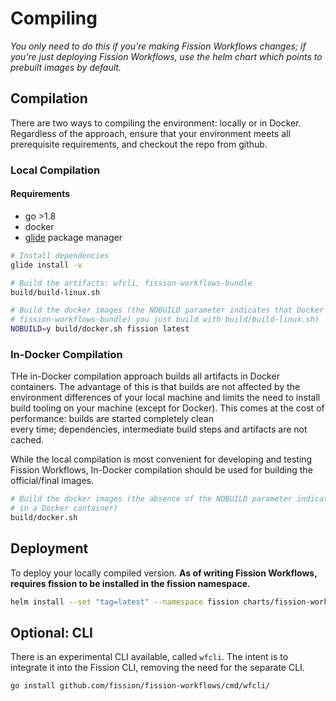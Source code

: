 # Compiling

*You only need to do this if you're making Fission Workflows changes; if you're
just deploying Fission Workflows, use the helm chart which points to prebuilt
images by default.*

## Compilation
There are two ways to compiling the environment: locally or in Docker. Regardless of the approach, ensure that your 
environment meets all prerequisite requirements, and checkout the repo from github.

### Local Compilation

#### Requirements
- go >1.8
- docker
- [glide](http://glide.sh/) package manager

```bash
# Install dependencies
glide install -v

# Build the artifacts: wfcli, fission-workflows-bundle
build/build-linux.sh

# Build the docker images (the NOBUILD parameter indicates that Docker should use the artifacts (wfci, 
# fission-workflows-bundle) you just build with build/build-linux.sh)
NOBUILD=y build/docker.sh fission latest
```

### In-Docker Compilation

THe in-Docker compilation approach builds all artifacts in Docker containers. The advantage of this is that builds 
are not affected by the environment differences of your local machine and limits the need to install build tooling on
your machine (except for Docker). This comes at the cost of performance: builds are started completely clean  
every time; dependencies, intermediate build steps and artifacts are not cached. 

While the local compilation is most convenient for developing and testing Fission Workflows, In-Docker compilation 
should be used for building the official/final images. 

```bash
# Build the docker images (the absence of the NOBUILD parameter indicates that Docker should first build the artifacts 
# in a Docker container)
build/docker.sh
```

## Deployment

To deploy your locally compiled version. **As of writing Fission Workflows, requires fission to be installed 
in the fission namespace.**
```bash
helm install --set "tag=latest" --namespace fission charts/fission-workflows
```

## Optional: CLI
There is an experimental CLI available, called `wfcli`.
The intent is to integrate it into the Fission CLI, removing the need for the separate CLI.
```bash
go install github.com/fission/fission-workflows/cmd/wfcli/
```
